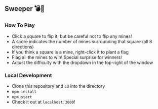 ## Sweeper 💣🚩
### How To Play
- Click a square to flip it, but be careful not to flip any mines!
- A score indicates the number of mines surrounding that square (all 8 directions)
- If you think a square is a mine, right-click it to plant a flag
- Flag all the mines to win! Special surprise for winners!
- Adjust the difficulty with the dropdown in the top-right of the window

### Local Development
- Clone this repository and `cd` into the directory
- `npm install`
- `npm start`
- Check it out at `localhost:3000`!
